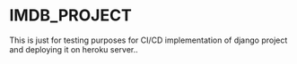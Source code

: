 # IMDB_PROJECT

This is just for testing purposes for CI/CD implementation of django project and deploying it on heroku server..
